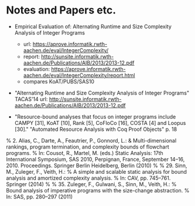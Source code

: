 # Notes and Papers etc.

* Empirical Evaluation of: Alternating Runtime and Size Complexity Analysis of Integer Programs
  - url: https://aprove.informatik.rwth-aachen.de/eval/IntegerComplexity/
  - report: http://sunsite.informatik.rwth-aachen.de/Publications/AIB/2013/2013-12.pdf
  - evaluation: https://aprove.informatik.rwth-aachen.de/eval/IntegerComplexity/report.html
  - compares KoAT/PUBS/SAS10

* "Alternating Runtime and Size Complexity Analysis of Integer Programs" TACAS'14
  url: http://sunsite.informatik.rwth-aachen.de/Publications/AIB/2013/2013-12.pdf


* "Resource-bound analyses that focus on integer programs include CAMPY [31],
   KoAT [10], Rank [5], CoFloCo [16], COSTA [4] and Loopus [30]."
   "Automated Resource Analysis with Coq Proof Objects" p. 18


% 2. Alias, C., Darte, A., Feautrier, P., Gonnord, L.: 
& Multi-dimensional rankings, program termination, and complexity bounds of flowchart programs. 
% In: Cousot, R., Martel, M. (eds.) Static Analysis: 17th International Symposium, SAS 2010, Perpignan, France, September 14–16, 2010. Proceedings. Springer Berlin Heidelberg, Berlin (2010)
%
% 29. Sinn, M., Zuleger, F., Veith, H.: 
% A simple and scalable static analysis for bound analysis and amortized complexity analysis. 
% In: CAV, pp. 745–761. Springer (2014)
%
% 35. Zuleger, F., Gulwani, S., Sinn, M., Veith, H.: 
% Bound analysis of imperative programs with the size-change abstraction. 
% In: SAS, pp. 280–297 (2011)